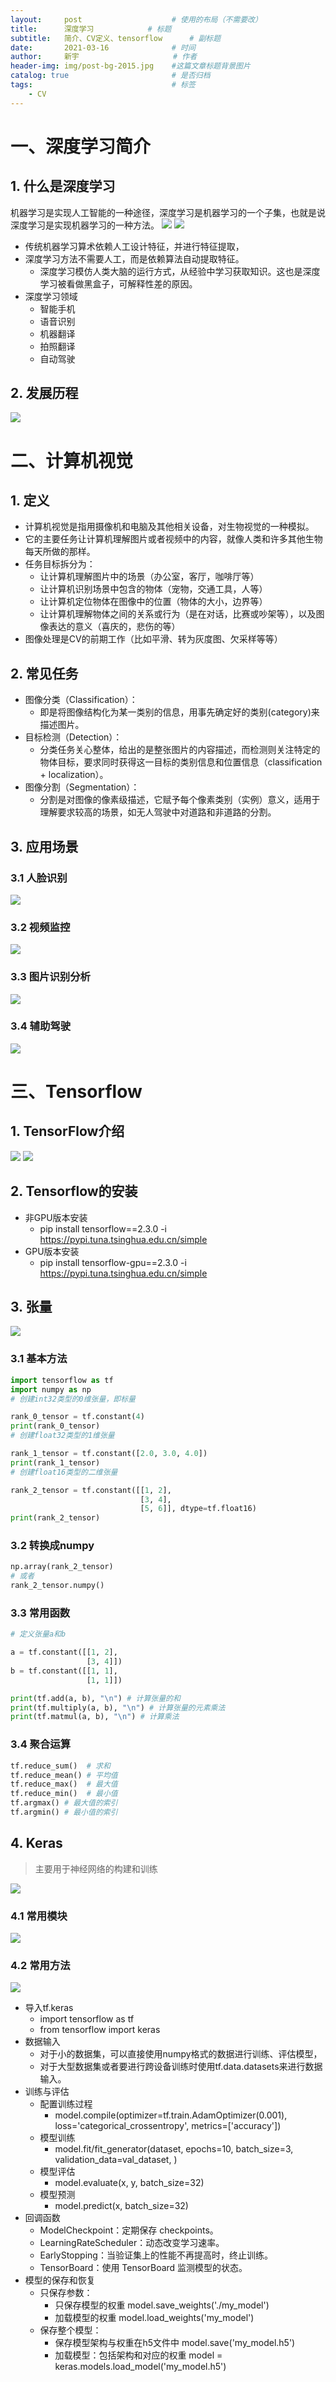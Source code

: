 ```yaml
---
layout:     post                    # 使用的布局（不需要改）
title:      深度学习		    # 标题 
subtitle:   简介、CV定义、tensorflow	    # 副标题
date:       2021-03-16              # 时间
author:     新宇                     # 作者
header-img: img/post-bg-2015.jpg    #这篇文章标题背景图片
catalog: true                       # 是否归档
tags:                               # 标签
    - CV
---
```

# 一、深度学习简介
## 1. 什么是深度学习
机器学习是实现人工智能的一种途径，深度学习是机器学习的一个子集，也就是说深度学习是实现机器学习的一种方法。
![](https://tva1.sinaimg.cn/large/e6c9d24ely1golh7c40lij20lc0b8akr.jpg)
![](https://tva1.sinaimg.cn/large/e6c9d24ely1golh7o2apzj20kw0agwju.jpg)

- 传统机器学习算术依赖人工设计特征，并进行特征提取，
- 深度学习方法不需要人工，而是依赖算法自动提取特征。
	- 深度学习模仿人类大脑的运行方式，从经验中学习获取知识。这也是深度学习被看做黑盒子，可解释性差的原因。
- 深度学习领域
	- 智能手机
	- 语音识别
	- 机器翻译
	- 拍照翻译
	- 自动驾驶

## 2. 发展历程
![](https://tva1.sinaimg.cn/large/e6c9d24ely1goli6258gsj20lq09r11q.jpg)

# 二、计算机视觉
## 1. 定义
- 计算机视觉是指用摄像机和电脑及其他相关设备，对生物视觉的一种模拟。
- 它的主要任务让计算机理解图片或者视频中的内容，就像人类和许多其他生物每天所做的那样。
- 任务目标拆分为：
	- 让计算机理解图片中的场景（办公室，客厅，咖啡厅等）
	- 让计算机识别场景中包含的物体（宠物，交通工具，人等）
	- 让计算机定位物体在图像中的位置（物体的大小，边界等）
	- 让计算机理解物体之间的关系或行为（是在对话，比赛或吵架等），以及图像表达的意义（喜庆的，悲伤的等）
- 图像处理是CV的前期工作（比如平滑、转为灰度图、欠采样等等）

## 2. 常见任务
- 图像分类（Classification）：
	- 即是将图像结构化为某一类别的信息，用事先确定好的类别(category)来描述图片。
- 目标检测（Detection）：
	- 分类任务关心整体，给出的是整张图片的内容描述，而检测则关注特定的物体目标，要求同时获得这一目标的类别信息和位置信息（classification + localization）。
- 图像分割（Segmentation）：
	- 分割是对图像的像素级描述，它赋予每个像素类别（实例）意义，适用于理解要求较高的场景，如无人驾驶中对道路和非道路的分割。

## 3. 应用场景
### 3.1 人脸识别
![](https://tva1.sinaimg.cn/large/e6c9d24ely1goljesraj0j20lf08g0vl.jpg)
### 3.2 视频监控
![](https://tva1.sinaimg.cn/large/e6c9d24ely1goljfe8spuj20li08ewhc.jpg)
### 3.3 图片识别分析
![](https://tva1.sinaimg.cn/large/e6c9d24ely1goljf3cwj2j20me0g5ahh.jpg)
### 3.4 辅助驾驶
![](https://tva1.sinaimg.cn/large/e6c9d24ely1goljhcjxgej20lu0g5wlw.jpg)

# 三、Tensorflow
## 1. TensorFlow介绍
![](https://tva1.sinaimg.cn/large/e6c9d24ely1golqrfxhqwj20l20nedog.jpg)
![](https://tva1.sinaimg.cn/large/e6c9d24ely1golqrr4flyj20lc0jltd2.jpg)

## 2. Tensorflow的安装
- 非GPU版本安装
	- pip install tensorflow==2.3.0 -i https://pypi.tuna.tsinghua.edu.cn/simple
- GPU版本安装
	- pip install tensorflow-gpu==2.3.0 -i https://pypi.tuna.tsinghua.edu.cn/simple

## 3. 张量
![](https://tva1.sinaimg.cn/large/e6c9d24ely1golrj58oltj20m50g9grl.jpg)
### 3.1 基本方法
```python
import tensorflow as tf
import numpy as np
# 创建int32类型的0维张量，即标量

rank_0_tensor = tf.constant(4)
print(rank_0_tensor)
# 创建float32类型的1维张量

rank_1_tensor = tf.constant([2.0, 3.0, 4.0])
print(rank_1_tensor)
# 创建float16类型的二维张量

rank_2_tensor = tf.constant([[1, 2],
                             [3, 4],
                             [5, 6]], dtype=tf.float16)
print(rank_2_tensor)
```

### 3.2 转换成numpy
```python
np.array(rank_2_tensor)
# 或者
rank_2_tensor.numpy()
```

### 3.3 常用函数

```python
# 定义张量a和b

a = tf.constant([[1, 2],
                 [3, 4]])
b = tf.constant([[1, 1],
                 [1, 1]]) 

print(tf.add(a, b), "\n") # 计算张量的和
print(tf.multiply(a, b), "\n") # 计算张量的元素乘法
print(tf.matmul(a, b), "\n") # 计算乘法
```

### 3.4 聚合运算
```python
tf.reduce_sum()  # 求和
tf.reduce_mean() # 平均值
tf.reduce_max()  # 最大值
tf.reduce_min()  # 最小值
tf.argmax() # 最大值的索引
tf.argmin() # 最小值的索引
```

## 4. Keras
> 主要用于神经网络的构建和训练

![](https://tva1.sinaimg.cn/large/e6c9d24ely1golu0tk6jpj20ld0fejz3.jpg)
### 4.1 常用模块
![](https://tva1.sinaimg.cn/large/e6c9d24ely1golu55234hj20ju0jx0u8.jpg)

### 4.2 常用方法
![](https://tva1.sinaimg.cn/large/e6c9d24ely1golu5nxmk9j20lw0jt7ad.jpg)

- 导入tf.keras
	- import tensorflow as tf
	- from tensorflow import keras
- 数据输入
	- 对于小的数据集，可以直接使用numpy格式的数据进行训练、评估模型，
	- 对于大型数据集或者要进行跨设备训练时使用tf.data.datasets来进行数据输入。
- 训练与评估
	- 配置训练过程
		- model.compile(optimizer=tf.train.AdamOptimizer(0.001),
              loss='categorical_crossentropy',
              metrics=['accuracy'])
	- 模型训练
		- model.fit/fit_generator(dataset, epochs=10, 
                        batch_size=3,
          validation_data=val_dataset,
          )
	- 模型评估
		- model.evaluate(x, y, batch_size=32)
	- 模型预测
		- model.predict(x, batch_size=32)
- 回调函数
	- ModelCheckpoint：定期保存 checkpoints。 
	- LearningRateScheduler：动态改变学习速率。 
	- EarlyStopping：当验证集上的性能不再提高时，终止训练。 
	- TensorBoard：使用 TensorBoard 监测模型的状态。
- 模型的保存和恢复
	- 只保存参数：
		- 只保存模型的权重 model.save_weights('./my_model')
		- 加载模型的权重 model.load_weights('my_model')
	- 保存整个模型：
		- 保存模型架构与权重在h5文件中 model.save('my_model.h5')
		- 加载模型：包括架构和对应的权重 model = keras.models.load_model('my_model.h5')